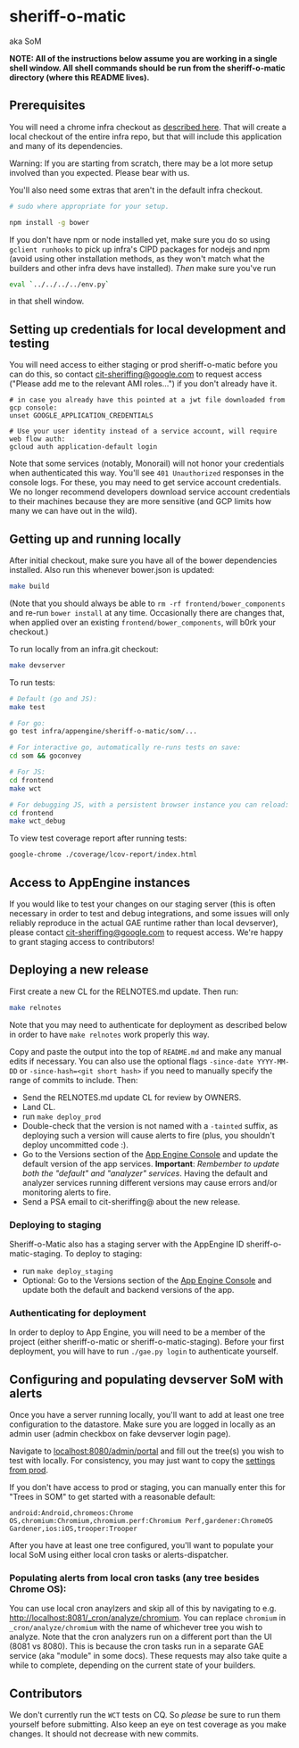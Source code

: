 # sheriff-o-matic

aka SoM

**NOTE: All of the instructions below assume you are working in a single shell
window. All shell commands should be run from the sheriff-o-matic directory
(where this README lives).**

## Prerequisites

You will need a chrome infra checkout as
[described here](https://chromium.googlesource.com/infra/infra/). That will
create a local checkout of the entire infra repo, but that will include this
application and many of its dependencies.

Warning: If you are starting from scratch, there may be a lot more setup involved
than you expected. Please bear with us.

You'll also need some extras that aren't in the default infra checkout.

```sh
# sudo where appropriate for your setup.

npm install -g bower
```

If you don't have npm or node installed yet, make sure you do so using
`gclient runhooks` to pick up infra's CIPD packages for nodejs and
npm (avoid using other installation methods, as they won't match what
the builders and other infra devs have installed). *Then* make sure you've
run

```sh
eval `../../../../env.py`
```
in that shell window.

## Setting up credentials for local development and testing

You will need access to either staging or prod
sheriff-o-matic before you can do this, so contact cit-sheriffing@google.com
to request access ("Please add me to the relevant AMI roles...") if you don't already have it.

```
# in case you already have this pointed at a jwt file downloaded from gcp console:
unset GOOGLE_APPLICATION_CREDENTIALS

# Use your user identity instead of a service account, will require web flow auth:
gcloud auth application-default login
```

Note that some services (notably, Monorail) will not honor your credentials when
authenticated this way. You'll see `401 Unauthorized` responses in the console logs.
For these, you may need to get service account credentials.
We no longer recommend developers download service account credentials to their machines
because they are more sensitive (and GCP limits how many we can have out in the wild).

## Getting up and running locally

After initial checkout, make sure you have all of the bower dependencies
installed. Also run this whenever bower.json is updated:

```sh
make build
```

(Note that you should always be able to `rm -rf frontend/bower_components`
and re-run `bower install` at any time. Occasionally there are changes that,
when applied over an existing `frontend/bower_components`, will b0rk your
checkout.)

To run locally from an infra.git checkout:
```sh
make devserver
```

To run tests:
```sh
# Default (go and JS):
make test

# For go:
go test infra/appengine/sheriff-o-matic/som/...

# For interactive go, automatically re-runs tests on save:
cd som && goconvey

# For JS:
cd frontend
make wct

# For debugging JS, with a persistent browser instance you can reload:
cd frontend
make wct_debug
```

To view test coverage report after running tests:
```sh
google-chrome ./coverage/lcov-report/index.html
```
## Access to AppEngine instances

If you would like to test your changes on our staging server (this is often
necessary in order to test and debug integrations, and some issues will
only reliably reproduce in the actual GAE runtime rather than local devserver),
please contact cit-sheriffing@google.com to request access. We're happy to
grant staging access to contributors!

## Deploying a new release

First create a new CL for the RELNOTES.md update. Then run:
```sh
make relnotes
```

Note that you may need to authenticate for deployment as
described below in order to have `make relnotes` work properly this way.

Copy and paste the output into the top of `README.md` and make any manual edits
if necessary. You can also use the optional flags `-since-date YYYY-MM-DD` or
`-since-hash=<git short hash>` if you need to manually specify the range
of commits to include. Then:

- Send the RELNOTES.md update CL for review by OWNERS.
- Land CL.
- run `make deploy_prod`
- Double-check that the version is not named with a `-tainted` suffix, as deploying
such a version will cause alerts to fire (plus, you shouldn't deploy uncommitted code :).
- Go to the Versions section of the
[App Engine Console](https://appengine.google.com/) and update the default
version of the app services. **Important**: *Rembember to update both the "default" and "analyzer"
services*. Having the default and analyzer services running different versions
may cause errors and/or monitoring alerts to fire.
- Send a PSA email to cit-sheriffing@ about the new release.

### Deploying to staging

Sheriff-o-Matic also has a staging server with the AppEngine ID
sheriff-o-matic-staging. To deploy to staging:

- run `make deploy_staging`
- Optional: Go to the Versions section of the
[App Engine Console](https://appengine.google.com/) and update both the default
and backend versions of the app.

### Authenticating for deployment

In order to deploy to App Engine, you will need to be a member of the
project (either sheriff-o-matic or sheriff-o-matic-staging). Before your first
deployment, you will have to run `./gae.py login` to authenticate yourself.

## Configuring and populating devserver SoM with alerts

Once you have a server running locally, you'll want to add at least one
tree configuration to the datastore. Make sure you are logged in locally
as an admin user (admin checkbox on fake devserver login page).

Navigate to [localhost:8080/admin/portal](http://localhost:8080/admin/portal)
and fill out the tree(s) you wish to test with locally. For consistency, you
may just want to copy the [settings from prod](http://sheriff-o-matic.appspot.com/admin/portal).

If you don't have access to prod or staging, you can manually enter this for
"Trees in SOM" to get started with a reasonable default:

```
android:Android,chromeos:Chrome OS,chromium:Chromium,chromium.perf:Chromium Perf,gardener:ChromeOS Gardener,ios:iOS,trooper:Trooper
```

After you have at least one tree configured, you'll want to populate your
local SoM using either local cron tasks or alerts-dispatcher.

### Populating alerts from local cron tasks (any tree besides Chrome OS):
You can use local cron anaylzers and skip all of this by navigating to e.g.
[http://localhost:8081/_cron/analyze/chromium](http://localhost:8081/_cron/analyze/chromium).
You can replace `chromium` in `_cron/analyze/chromium` with the name of whichever tree you
wish to analyze. Note that the cron analyzers run on a different port than the
UI (8081 vs 8080). This is because the cron tasks run in a separate GAE service
(aka "module" in some docs). These requests may also take quite a while to
complete, depending on the current state of your builders.

## Contributors

We don't currently run the `WCT` tests on CQ. So *please* be sure to run them
yourself before submitting. Also keep an eye on test coverage as you make
changes. It should not decrease with new commits.
